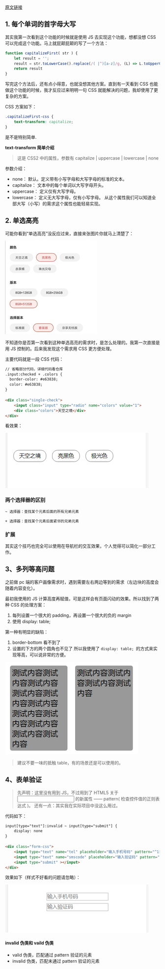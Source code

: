[原文链接](https://github.com/wanqihua/blog/issues/28)

## 1. 每个单词的首字母大写


其实我第一次看到这个功能的时候就是使用 JS 去实现这个功能，想都没想 CSS 可以完成这个功能。马上就屁颠屁颠的写了一个方法：
```js
function capitalizeFirst( str ) {
    let result = '';
    result = str.toLowerCase().replace(/( |^)[a-z]/g, (L) => L.toUpperCase());
    return result
}  
```
写完这个方法后，还有点小得意，也就没想其他方案。直到有一天看到 CSS 也能做这个功能的时候，我才反应过来明明一句 CSS 就能解决的问题，我却使用了更复杂的方案。

CSS 方案如下：
```css
.capitalizeFirst-css {
    text-transform: capitalize;
}
```
是不是特别简单.

**text-transform 简单介绍**
> 这是 CSS2 中的属性，参数有 capitalize | uppercase | lowercase | none

参数介绍：

- none： 默认。定义带有小写字母和大写字母的标准的文本。
- capitalize： 文本中的每个单词以大写字母开头。
- uppercase： 定义仅有大写字母。
- lowercase： 定义无大写字母，仅有小写字母。
从这个属性我们可以知道全部大写（小写）的需求这个属性也能轻易实现。

## 2. 单选高亮
可能你看到“单选高亮”没反应过来，直接来张图片你就马上清楚了：

![单选高亮](./imgs/css1.jpeg)

不知道你是否第一次看到这种单选高亮的需求时，是怎么处理的。我第一次直接是用 JS 控制的。后来我发现这个需求用 CSS 更方便处理。

主要代码就是一段 CSS 代码：

```html
// 省略部分代码，详细代码看仓库
.input:checked + .colors {
  border-color: #e63838;
  color: #e63838;
}

<div class="single-check">
    <input class="input" type="radio" name="colors" value="1">
    <div class="colors">天空之境</div> 
</div>
```
看效果：

![单选高亮](./imgs/css2.gif)

### 两个选择器的区别

`~ 选择器：查找某个元素后面的所有兄弟元素`

`+ 选择器：查找某个元素后面紧邻的兄弟元素`

### 扩展
其实这个技巧也完全可以使用在导航栏的交互效果，个人觉得可以简化一部分工作。

## 3、多列等高问题
之前做 pc 端的客户画像需求时，遇到需要左右两边等到的需求（左边块的高度会随着内容变化）。

最初我使用的 JS 计算高度再赋值，可是这样会有页面闪动的效果。所以找到了两种 CSS 的处理方案：

1. 每列设置一个很大的 padding，再设置一个很大的负的 margin
2. 使用 display: table;

第一种有明显的缺陷：

1. border-bottom 看不到了
2. 设置的下方的两个圆角也不见了
所以我使用了 `display: table; `的方式来实现等高，可以说非常的方便。

![多列等高](./imgs/css3.png)
> 建议不要一味的抵触 table，有的场景还是可以使用的。

## 4、表单验证

> 先声明：这里没有用到 JS，不过用到了 HTML5 关于 <input> 的新属性 —— pattern( 检查控件值的正则表达式 )。
还有一点：其实我在实际项目中没这么用过。

代码如下：
```html
input[type="text"]:invalid ~ input[type="submit"] {
    display: none
}

<div class="form-css">
    <input type="text" name="tel" placeholder="输入手机号码" pattern="^1[3456789]\d{9}$" required><br>
    <input type="text" name="smscode" placeholder="输入验证码" pattern="\d{4}" required><br>
    <input type="submit" ></input>
</div>

```

效果如下（样式不好看的问题请忽略）：

![表单验证](./imgs/css4.gif)

#### invalid 伪类和 vaild 伪类
- valid 伪类，匹配通过 pattern 验证的元素
- invalid 伪类，匹配未通过 pattern 验证的元素